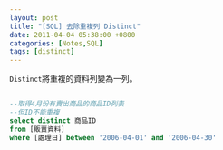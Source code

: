 ```yaml
---
layout: post
title: "[SQL] 去除重複列 Distinct"
date: 2011-04-04 05:38:00 +0800
categories: [Notes,SQL]
tags: [distinct]
---
```


`Distinct`將重複的資料列變為一列。

```sql

--取得4月份有賣出商品的商品ID列表
--但ID不能重複
select distinct 商品ID
from [販賣資料]
where [處理日] between '2006-04-01' and '2006-04-30'
```